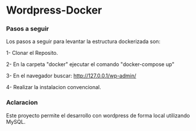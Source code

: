# Wordpress-Docker

### Pasos a seguir

Los pasos a seguir para levantar la estructura dockerizada son:

1- Clonar el Reposito.

2- En la carpeta "docker" ejecutar el comando "docker-compose up"

3- En el navegador buscar: http://127.0.0.1/wp-admin/

4- Realizar la instalacion convencional.

### Aclaracion

 Este proyecto permite el desarrollo con wordpress de forma local utilizando MySQL.
